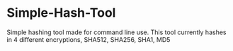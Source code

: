 # Simple-Hash-Tool
Simple hashing tool made for command line use. This tool currently hashes in 4 different encryptions, SHA512, SHA256, SHA1, MD5
